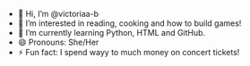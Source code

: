 - 👋 Hi, I’m @victoriaa-b
- 👀 I’m interested in reading, cooking and how to build games!
- 🌱 I’m currently learning Python, HTML and GitHub.
- 😄 Pronouns: She/Her
- ⚡ Fun fact: I spend wayy to much money on concert tickets!

<!---
victoriaa-b/victoriaa-b is a ✨ special ✨ repository because its `README.md` (this file) appears on your GitHub profile.
You can click the Preview link to take a look at your changes.
--->
